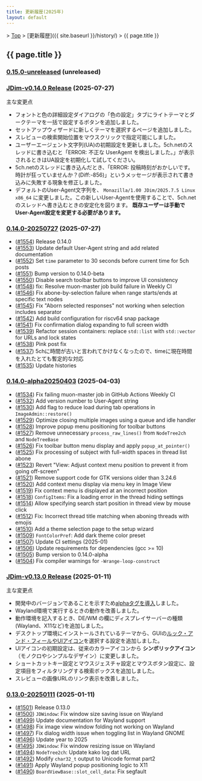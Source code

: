 ```yaml
---
title: 更新履歴(2025年)
layout: default
---
```

<!-- SPDX-License-Identifier: FSFAP OR GPL-2.0-or-later -->

&gt; [Top](../) &gt; [更新履歴]({{ site.baseurl }}/history/) &gt; {{ page.title }}

## {{ page.title }}

<a name="0.15.0-unreleased"></a>
### [0.15.0-unreleased](https://github.com/JDimproved/JDim/compare/JDim-v0.14.0...master) (unreleased)


<a name="JDim-v0.14.0"></a>
### [**JDim-v0.14.0** Release](https://github.com/JDimproved/JDim/releases/tag/JDim-v0.14.0) (2025-07-27)
主な変更点
- フォントと色の詳細設定ダイアログの「色の設定」タブにライトテーマとダークテーマを一括で設定するボタンを追加しました。
- セットアップウィザードに新しくテーマを選択するページを追加しました。
- スレビューの検索開始位置をマウスクリックで指定可能にしました。
- ユーザーエージェント文字列(UA)の初期設定を更新しました。5ch.netのスレッドに書き込むと「ERROR: 不正な UserAgent を検出しました。」が表示されるときはUA設定を初期化して試してください。
- 5ch.netのスレッドに書き込んだとき、「ERROR: 投稿時刻がおかしいです。時計が狂っていませんか？(Diff:-856)」というメッセージが表示されて書き込みに失敗する現象を修正しました。
- デフォルトのUser-Agent文字列を、 `Monazilla/1.00 JDim/2025.7.5 Linux x86_64` に変更しました。この新しいUser-Agentを使用することで、5ch.netのスレッドへ書き込むときの安定化を図ります。 **既存ユーザーは手動でUser-Agent設定を変更する必要があります。**


<a name="0.14.0-20250727"></a>
### [0.14.0-20250727](https://github.com/JDimproved/JDim/compare/f0e585533cc...JDim-v0.14.0) (2025-07-27)
- ([#1554](https://github.com/JDimproved/JDim/pull/1554))
  Release 0.14.0
- ([#1553](https://github.com/JDimproved/JDim/pull/1553))
  Update default User-Agent string and add related documentation
- ([#1552](https://github.com/JDimproved/JDim/pull/1552))
  Set `time` parameter to 30 seconds before current time for 5ch posts
- ([#1551](https://github.com/JDimproved/JDim/pull/1551))
  Bump version to 0.14.0-beta
- ([#1550](https://github.com/JDimproved/JDim/pull/1550))
  Disable search toolbar buttons to improve UI consistency
- ([#1548](https://github.com/JDimproved/JDim/pull/1548))
  fix: Resolve muon-master job build failure in Weekly CI
- ([#1546](https://github.com/JDimproved/JDim/pull/1546))
  Fix abone-by-selection failure when range starts/ends at specific text nodes
- ([#1545](https://github.com/JDimproved/JDim/pull/1545))
  Fix "Aborn selected responses" not working when selection includes separator
- ([#1542](https://github.com/JDimproved/JDim/pull/1542))
  Add build configuration for riscv64 snap package
- ([#1541](https://github.com/JDimproved/JDim/pull/1541))
  Fix confirmation dialog expanding to full screen width
- ([#1539](https://github.com/JDimproved/JDim/pull/1539))
  Refactor session containers: replace `std::list` with `std::vector` for URLs and lock states
- ([#1538](https://github.com/JDimproved/JDim/pull/1538))
  Pink post fix
- ([#1537](https://github.com/JDimproved/JDim/pull/1537))
  5chに時間が古いと言われてかけなくなったので、timeに現在時間を入れたとても暫定的な対応
- ([#1535](https://github.com/JDimproved/JDim/pull/1535))
  Update histories


<a name="0.14.0-alpha20250403"></a>
### [0.14.0-alpha20250403](https://github.com/JDimproved/JDim/compare/JDim-v0.13.0...f0e585533cc) (2025-04-03)
- ([#1534](https://github.com/JDimproved/JDim/pull/1534))
  Fix failing muon-master job in GitHub Actions Weekly CI
- ([#1532](https://github.com/JDimproved/JDim/pull/1532))
  Add version number to User-Agent string
- ([#1530](https://github.com/JDimproved/JDim/pull/1530))
  Add flag to reduce load during tab operations in `ImageAdmin::restore()`
- ([#1529](https://github.com/JDimproved/JDim/pull/1529))
  Optimize closing multiple images using a queue and idle handler
- ([#1528](https://github.com/JDimproved/JDim/pull/1528))
  Improve popup menu positioning for toolbar buttons
- ([#1527](https://github.com/JDimproved/JDim/pull/1527))
  Remove unnecessary `process_raw_lines()` from `NodeTree2ch` and `NodeTreeBase`
- ([#1526](https://github.com/JDimproved/JDim/pull/1526))
  Fix toolbar button menu display and apply `popup_at_pointer()`
- ([#1525](https://github.com/JDimproved/JDim/pull/1525))
  Fix processing of subject with full-width spaces in thread list abone
- ([#1523](https://github.com/JDimproved/JDim/pull/1523))
  Revert "View: Adjust context menu position to prevent it from going off-screen"
- ([#1521](https://github.com/JDimproved/JDim/pull/1521))
  Remove support code for GTK versions older than 3.24.6
- ([#1520](https://github.com/JDimproved/JDim/pull/1520))
  Add context menu display via menu key in Image View
- ([#1519](https://github.com/JDimproved/JDim/pull/1519))
  Fix context menu is displayed at an incorrect position
- ([#1518](https://github.com/JDimproved/JDim/pull/1518))
  `ConfigItems`: Fix a loading error in the thread hiding settings
- ([#1514](https://github.com/JDimproved/JDim/pull/1514))
  Allow specifying search start position in thread view by mouse click
- ([#1512](https://github.com/JDimproved/JDim/pull/1512))
  Fix: Incorrect thread title matching when aboning threads with emojis
- ([#1510](https://github.com/JDimproved/JDim/pull/1510))
  Add a theme selection page to the setup wizard
- ([#1509](https://github.com/JDimproved/JDim/pull/1509))
  `FontColorPref`: Add dark theme color preset
- ([#1507](https://github.com/JDimproved/JDim/pull/1507))
  Update CI settings (2025-01)
- ([#1506](https://github.com/JDimproved/JDim/pull/1506))
  Update requirements for dependencies (gcc >= 10)
- ([#1505](https://github.com/JDimproved/JDim/pull/1505))
  Bump version to 0.14.0-alpha
- ([#1504](https://github.com/JDimproved/JDim/pull/1504))
  Fix compiler warnings for `-Wrange-loop-construct`


<a name="JDim-v0.13.0"></a>
### [**JDim-v0.13.0** Release](https://github.com/JDimproved/JDim/releases/tag/JDim-v0.13.0) (2025-01-11)
主な変更点
- 開発中のバージョンであることを示すため[alphaタグを導入][alpha-version]しました。
- Wayland環境で実行するときの動作を改善しました。
- 動作環境を記入するとき、DE/WM の欄にディスプレイサーバーの種類(Wayland、X11など)を追加しました。
- デスクトップ環境にインストールされているテーマから、GUIの[ルック・アンド・フィールやUIアイコン][man-theme]を選択する設定を追加しました。
- UIアイコンの初期設定は、従来のカラーアイコンから **シンボリックアイコン** （モノクロやシンプルなデザイン）に変更しました。
- ショートカットキー設定とマウスジェスチャ設定とマウスボタン設定に、設定項目をフィルタリングする検索ボックスを追加しました。
- スレビューの画像URLのリンク表示を改善しました。

[alpha-version]: https://github.com/JDimproved/rfcs/blob/master/docs/0014-jdim-versioning-with-alpha-tag.md
[man-theme]: https://jdimproved.github.io/JDim/skin/#theme


<a name="0.13.0-20250111"></a>
### [0.13.0-20250111](https://github.com/JDimproved/JDim/compare/056d34bf3a9...JDim-v0.13.0) (2025-01-11)
- ([#1501](https://github.com/JDimproved/JDim/pull/1501))
  Release 0.13.0
- ([#1500](https://github.com/JDimproved/JDim/pull/1500))
  `JDWindow`: Fix window size saving issue on Wayland
- ([#1499](https://github.com/JDimproved/JDim/pull/1499))
  Update documentation for Wayland support
- ([#1498](https://github.com/JDimproved/JDim/pull/1498))
  Fix image view window folding not working on Wayland
- ([#1497](https://github.com/JDimproved/JDim/pull/1497))
  Fix dialog width issue when toggling list in Wayland GNOME
- ([#1496](https://github.com/JDimproved/JDim/pull/1496))
  Update year to 2025
- ([#1495](https://github.com/JDimproved/JDim/pull/1495))
  `JDWindow`: Fix window resizing issue on Wayland
- ([#1494](https://github.com/JDimproved/JDim/pull/1494))
  `NodeTree2ch`: Update kako log dat URL
- ([#1492](https://github.com/JDimproved/JDim/pull/1492))
  Modify `char32_t` output to Unicode format part2
- ([#1491](https://github.com/JDimproved/JDim/pull/1491))
  Apply Wayland popup positioning logic to X11
- ([#1490](https://github.com/JDimproved/JDim/pull/1490))
  `BoardViewBase::slot_cell_data`: Fix segfault
